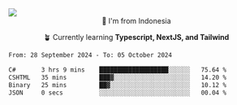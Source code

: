
<img align = "center" src="https://readme-typing-svg.herokuapp.com?font=Fira+Code&size=25&pause=1000&color=00F713&center=true&vCenter=true&random=false&width=850&height=70&lines=Hi+There+%F0%9F%91%8B%2C+Im+Julian+Caesar;"/>
<br>

<div align = "center">
  📌 I'm from Indonesia
  
  🪴 Currently learning **Typescript, NextJS, and Tailwind**
</div>

<!--START_SECTION:waka-->

```txt
From: 28 September 2024 - To: 05 October 2024

C#       3 hrs 9 mins    ███████████████████░░░░░░   75.64 %
CSHTML   35 mins         ███▓░░░░░░░░░░░░░░░░░░░░░   14.20 %
Binary   25 mins         ██▓░░░░░░░░░░░░░░░░░░░░░░   10.12 %
JSON     0 secs          ░░░░░░░░░░░░░░░░░░░░░░░░░   00.04 %
```

<!--END_SECTION:waka-->
